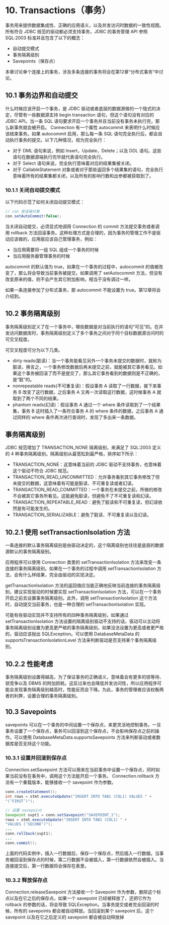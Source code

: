 # 10. Transactions（事务）

事务用来提供数据集成性、正确的应用语义，以及并发访问时数据的一致性视图。所有符合 JDBC 规范的驱动都必须支持事务，JDBC 的事务管理 API 参照 SQL:2003 标准并且包含了以下的概念：

* 自动提交模式
* 事务隔离级别
* Savepoints（保存点）

本章讨论单个连接上的事务，涉及多条连接的事务将会在第12章“分布式事务”中讨论。

## 10.1 事务边界和自动提交

什么时候应该开启一个事务，是 JDBC 驱动或者底层的数据源做的一个隐式的决定，尽管有一些数据源支持 begin transaction 语句，但这个语句没有对应的 JDBC API。当一条 SQL 语句要求开启一个事务并且当前没有事务未执行完，那么新事务就会被开启。
Connection 有一个属性 autocommit 来表明什么时候应该结束事务。如果 autocommit 启用，那么每一条 SQL 语句完全执行后，都会自动执行事务的提交。以下几种情况，视为完全执行：

* 对于 DML 语句来说，例如 Insert，Update，Delete；以及 DDL 语句。这些语句在数据源端执行完毕就代表语句完全执行。
* 对于 Select 语句来说，完全执行意味着对应的结果集被关闭。
* 对于 CallableStatement 对象或者对于那些返回多个结果集的语句，完全执行意味着所有的结果集都关闭，以及所有的影响行数和出参都被获取到了。

### 10.1.1 关闭自动提交模式

以下代码示范了如何关闭自动提交模式：

```java
// con 是连接对象
con.setAutoCommit(false);
```

当关闭自动提交，必须显式地调用 Connection 的 commit 方法提交事务或者调用 rollback 方法回滚事务。这种处理方式是合理的，因为事务的管理工作不是驱动应该做的，应用层应该自己管理事务，例如：

* 当应用需要将一组 SQL 组成一个事务的时候
* 当应用服务器管理事务的时候

autocommit 的默认值为 true，如果在一个事务的过程中，autocommit 的值被改变了，那么将会导致当前事务被提交。如果调用了 setAutocommit 方法，但没有改变原来的值，则不会产生其它附加影响，相当于没有调过一样。

如果一条连接参加了分布式事务，那 autocommit 不能设置为 true。第12章将会介绍到。

## 10.2 事务隔离级别


事务隔离级别定义了在一个事务中，哪些数据是对当前执行的语句“可见”的。在并发访问数据库时，事务隔离级别定义了多个事务之间对于同个目标数据源访问时的可交叉程度。

可交叉程度可分为以下几类。

* dirty reads(脏读)：当一个事务能看见另外一个事务未提交的数据时，就称为脏读，换言之，一个事务修改数据后再未提交之前，就能被其它事务看见。如果这个事务被回滚了而不是提交了，那么其它事务看到的数据则是不正确的，是“脏”的。
* nonrepeatable reads(不可重复读)：假设事务 A 读取了一行数据，接下来事务 B 改变了这行数据，之后事务 A 又再一次读取这行数据，这时候事务 A 就取到了两个不同的结果。
* phantom reads(幻读)：假设事务 A 通过一个 where 条件读取到了一个结果集，事务 B 这时插入了一条符合事务 A 的 where 条件的数据，之后事务 A 通过同样的 where 条件再次进行查询时，发现了多出来一条数据。


## 事务隔离级别

JDBC 规范增加了 TRANSACTION_NONE 隔离级别，来满足了 SQL:2003 定义的 4 种事务隔离级别。隔离级别从最宽松到最严格，排序如下所示：

* TRANSACTION_NONE：这意味着当前的 JDBC 驱动不支持事务，也意味着这个驱动不符合 JDBC 规范。
* TRANSACTION_READ_UNCOMMITTED：允许事务看到其它事务修改了但未提交的数据，这意味着有可能是脏读、不可重复读或者幻读。
* TRANSACTION_READ_COMMITTED：一个事务在未提交之前，所做的修改不会被其它事务所看见。这能避免脏读，但避免不了不可重复读和幻读。
* TRANSACTION_REPEATABLE_READ：避免了脏读和不可重复读，但幻读依然是有可能发生的。
* TRANSACTION_SERIALIZABLE：避免了脏读、不可重复读以及幻读。


## 10.2.1 使用 setTransactionIsolation 方法


一条连接的默认事务隔离级别是由驱动决定的，这个隔离级别也往往是底层的数据源默认的事务隔离级别。

应用程序可以使用 Connection 类里的 setTransactionIsolation 方法来改变一条连接的事务隔离级别。如果在一个事务的过程中调用 setTransactionIsolation 方法，会有什么样结果，完全由驱动的实现决定。

getTransactionIsolation 方法的返回值应当能正确地反映当前连接的事务隔离级别，建议实现驱动的时候要实现 setTransactionIsolation 方法，可以在一个事务开启之前去设置事务隔离级别。此外，调用 
setTransactionIsolation 这个方法时，自动提交当前事务，也是一种合理的 setTransactionIsolation 实现。

可能有些驱动实现并不支持所有的四种事务隔离级别，如果通过 setTransactionIsolation 方法设置的隔离级别驱动不支持的话，驱动可以主动将事务隔离级别设置为更高更严格的事务隔离级别，如果没法设置为更高或者更严格的，驱动应该抛出 SQLException。可以使用 DatabaseMetaData 的 supportsTransactionIsolationLevel 方法来判断驱动是否支持某个事务隔离级别。

## 10.2.2 性能考虑

事务隔离级别设置得越高，为了保证事务的正确语义，意味着会有更多的锁等待、锁竞争以及 DBMS 的附加损耗。这反过来也会降低并发访问性，所以应用程序可能会发现事务隔离级别越高时，性能反而会下降。为此，事务的管理者应该权衡两者的利弊，设置合理的事务隔离级别。

## 10.3 Savepoints

savepoints 可以在一个事务的中间设置一个保存点，来更灵活地控制事务。一旦事务设置了一个保存点，事务可以回滚到这个保存点，不会影响保存点之前的操作。可以使用 DatabaseMetaData.supportsSavepoints 方法来判断驱动或者数据库是否支持这个功能。

### 10.3.1 设置并回滚到保存点

Connection.setSavepoint 方法可以用来在当前事务中设置一个保存点，同时如果当前没有在事务中，调用这个方法能开启一个事务。 Connection.rollback 方法有一个重载版本，能够接收一个 savepoint 作为参数。


```java
conn.createStatement();
int rows = stmt.executeUpdate("INSERT INTO TAB1 (COL1) VALUES " +
"(’FIRST’)");

// 设置 savepoint
Savepoint svpt1 = conn.setSavepoint("SAVEPOINT_1");
rows = stmt.executeUpdate("INSERT INTO TAB1 (COL1) " +
"VALUES (’SECOND’)");
...
conn.rollback(svpt1);
...
conn.commit();
```

上面的代码实例中，插入一行数据后，保存一个保存点，然后插入一行数据。当事务被回滚到保存点的时候，第二行数据不会被插入，第一行数据依然会被插入。当连接提交后，第一行数据将会保存在表里。

### 10.3.2 释放保存点

Connection.releaseSavepoint 方法接收一个 Savepoint 作为参数，删除这个标点以及在它之后的保存点。如果一个 savepoint 已经被释放了，还把它作为 rollback 的参数的话，将会导致 SQLException。当事务提交或者完全回滚的时候，所有的 savepoints 都会被自动释放。当回滚到某个 savepoint 后，这个 savepoint 以及在它之后定义的 savepoint 都会被自动释放掉
